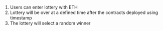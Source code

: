 1. Users can enter lottery with ETH 
2. Lottery will be over at a defined time after the contracts deployed using timestamp
3. The lottery will select a random winner